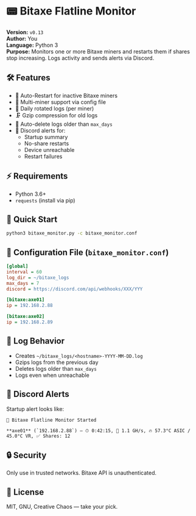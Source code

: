 # 📟 Bitaxe Flatline Monitor

**Version:** `v0.13`  
**Author:** You  
**Language:** Python 3  
**Purpose:** Monitors one or more Bitaxe miners and restarts them if shares stop increasing. Logs activity and sends alerts via Discord.

## 🛠️ Features

- 🔁 Auto-Restart for inactive Bitaxe miners
- 🧵 Multi-miner support via config file
- 📝 Daily rotated logs (per miner)
- 🗜️ Gzip compression for old logs
- 🧹 Auto-delete logs older than `max_days`
- 📡 Discord alerts for:
  - Startup summary
  - No-share restarts
  - Device unreachable
  - Restart failures

## ⚡ Requirements

- Python 3.6+
- `requests` (install via pip)

## 🚀 Quick Start

```bash
python3 bitaxe_monitor.py -c bitaxe_monitor.conf
```

## 🔧 Configuration File (`bitaxe_monitor.conf`)

```ini
[global]
interval = 60
log_dir = ~/bitaxe_logs
max_days = 7
discord = https://discord.com/api/webhooks/XXX/YYY

[bitaxe:axe01]
ip = 192.168.2.88

[bitaxe:axe02]
ip = 192.168.2.89
```

## 📂 Log Behavior

- Creates `~/bitaxe_logs/<hostname>-YYYY-MM-DD.log`
- Gzips logs from the previous day
- Deletes logs older than `max_days`
- Logs even when unreachable

## 📣 Discord Alerts

Startup alert looks like:

```
🔌 Bitaxe Flatline Monitor Started

**axe01** (`192.168.2.88`) — ⏱ 0:42:15, 💪 1.1 GH/s, 🔥 57.3°C ASIC / 45.0°C VR, ✅ Shares: 12
```

## 🔒 Security

Only use in trusted networks. Bitaxe API is unauthenticated.

## 📘 License

MIT, GNU, Creative Chaos — take your pick.

